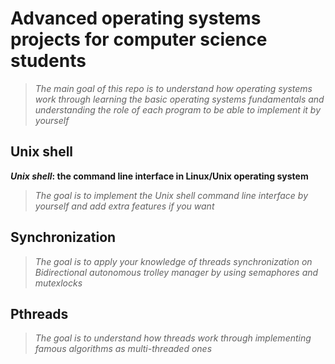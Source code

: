 # Advanced operating systems projects for computer science students

> _The main goal of this repo is to understand how operating systems work through learning the basic operating systems fundamentals and understanding the role of each program to be able to implement it by yourself_


## Unix shell

**_Unix shell_: the command line interface in Linux/Unix operating system**
>_The goal is to implement the Unix shell command line interface by yourself and add extra features if you want_

## Synchronization
>_The goal is to apply your knowledge of threads synchronization on Bidirectional autonomous trolley manager by using semaphores and mutexlocks_

## Pthreads
>_The goal is to understand how threads work through implementing famous algorithms as multi-threaded ones_


